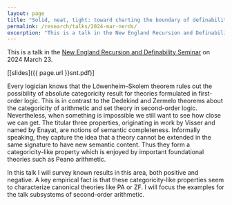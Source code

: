 ```yaml
---
layout: page
title: "Solid, neat, tight: toward charting the boundary of definability"
permalink: /research/talks/2024-mar-nerds/
excerption: "This is a talk in the New England Recursion and Definability Seminar on 2024 March 23..."	
---
```


This is a talk in the [New England Recursion and Definability Seminar](https://nerds.math.uconn.edu/nerds-25-0/) on 2024 March 23.

[[slides]({{ page.url }}snt.pdf)]

Every logician knows that the Löwenheim–Skolem theorem rules out the possibility of absolute categoricity result for theories formulated in first-order logic. This is in contrast to the Dedekind and Zermelo theorems about the categoricity of arithmetic and set theory in second-order logic. Nevertheless, when something is impossible we still want to see how close we can get. The titular three properties, originating in work by Visser and named by Enayat, are notions of semantic completeness. Informally speaking, they capture the idea that a theory cannot be extended in the same signature to have new semantic content. Thus they form a categoricity-like property which is enjoyed by important foundational theories such as Peano arithmetic.

In this talk I will survey known results in this area, both positive and negative. A key empirical fact is that these categoricity-like properties seem to characterize canonical theories like PA or ZF. I will focus the examples for the talk subsystems of second-order arithmetic.
